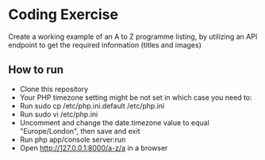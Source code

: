 Coding Exercise
========================

Create a working example of an A to Z programme listing, by utilizing an API endpoint to get the required information (titles and images)

How to run
--------------

* Clone this repository
* Your PHP timezone setting might be not set in which case you need to:
 * Run sudo cp /etc/php.ini.default /etc/php.ini
 * Run sudo vi /etc/php.ini
 * Uncomment and change the date.timezone value to equal "Europe/London", then save and exit
* Run php app/console server:run
* Open http://127.0.0.1:8000/a-z/a in a browser
